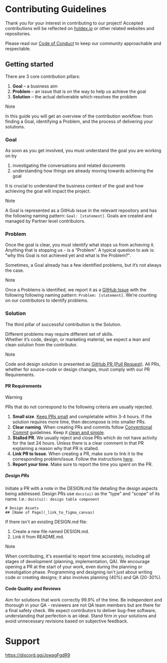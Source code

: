 # Contributing Guidelines

Thank you for your interest in contributing to our project! Accepted contributions will be reflected on [holdex.io](https://holdex.io) or other related websites and repositories. 

Please read our [Code of Conduct](./CODE_OF_CONDUCT.md) to keep our community approachable and respectable.

## Getting started

There are 3 core contribution pillars:
1. **Goal** – a business aim
1. **Problem** – an issue that is on the way to help us achieve the goal
1. **Solution** –  the actual deliverable which resolves the problem

> [!NOTE]
> In this guide you will get an overview of the contribution workflow: from finding a Goal, identifying a Problem, and the process of delivering your solutions.

### Goal

As soon as you get involved, you must understand the goal you are working on by

1. investigating the conversations and related documents
1. understanding how things are already moving towards achieving the goal 

It is crucial to understand the business context of the goal and how achieving the goal will impact the project.

> [!NOTE]
> A Goal is represented as a GitHub issue in the relevant repository and has the following naming pattern: `Goal: [statement]`. Goals are created and managed by Partner level contributors.

### Problem

Once the goal is clear, you must identify what stops us from achieving it. Anything that is stopping us - is a “Problem”. A typical question to ask is: "why this Goal is not achieved yet and what is the Problem?".

Sometimes, a Goal already has a few identified problems, but it’s not always the case.

> [!NOTE]
> Once a Problems is identified, we report it as a [GitHub Issue](https://docs.github.com/en/issues) with the following following naming pattern: `Problem: [statement]`. We’re counting on our contributors to identify problems.

### Solution

The third pillar of successful contribution is the Solution.

Different problems may require different set of skills.  
Whether it’s code, design, or marketing material, we expect a lean and clean solution from the contributor.

> [!NOTE]
> Code and design solution is presented as [GitHub PR (Pull Request)](https://docs.github.com/en/pull-requests). All PRs, whether for source-code or design changes, must comply with our PR Requirements.
> 

#### PR Requirements

> [!WARNING]
> PRs that do not correspond to the following criteria are usually rejected.

1. **Small size**. [Keep PRs small](https://artsy.github.io/blog/2021/03/09/strategies-for-small-focused-pull-requests/) and completable within 3-4 hours. If the solution requires more time, then decompose is into smaller PRs.
1. **Clear naming**. When creating PRs and commits follow [Conventional Commit](https://www.conventionalcommits.org) guidelines. Keep it [clean and simple](https://pulsar.apache.org/contribute/develop-semantic-title/#how-to-write-good-pr-titles).
1. **Stalled PR**. We usually reject and close PRs which do not have activity for the last 24 hours. Unless there is a clear comment in that PR explaining a reason why that PR is stalled.
1. **Link PR to Issue**. When creating a PR, make sure to link it to the corresponding problem/issue. Follow the instructions [here](https://docs.github.com/en/issues/tracking-your-work-with-issues/linking-a-pull-request-to-an-issue#linking-a-pull-request-to-an-issue-using-a-keyword).
1. **Report your time**. Make sure to report the time you spent on the PR.

##### Design PRs

Initiate a PR with a note in the DESIGN.md file detailing the design aspects being addressed. Design PRs use `docs(ui)` as the "type" and "scope" of its name. I.e.: `docs(ui): design table component`

```
# Design Assets
## [Name of Page](_link_to_figma_canvas)
```

If there isn't an existing DESIGN.md file:

1. Create a new file named DESIGN.md.
1. Link it from README.md.

> [!NOTE]
> When contributing, it's essential to report time accurately, including all stages of development (planning, implementation, QA). We encourage opening a PR at the start of your work, even during the planning or investigation phase. Programming and designing isn't just about writing code or creating designs; it also involves planning (40%) and QA (20-30%). 
> 

#### Code Quality and Reviews

Aim for solutions that work correctly 99.9% of the time. Be independent and thorough in your QA - reviewers are not QA team members but are there for a final safety check. We expect contributors to deliver bug-free software, understanding that perfection is an ideal. Stand firm in your solutions and avoid unnecessary revisions based on subjective feedback.

# Support 
https://discord.gg/JswagFgdR9